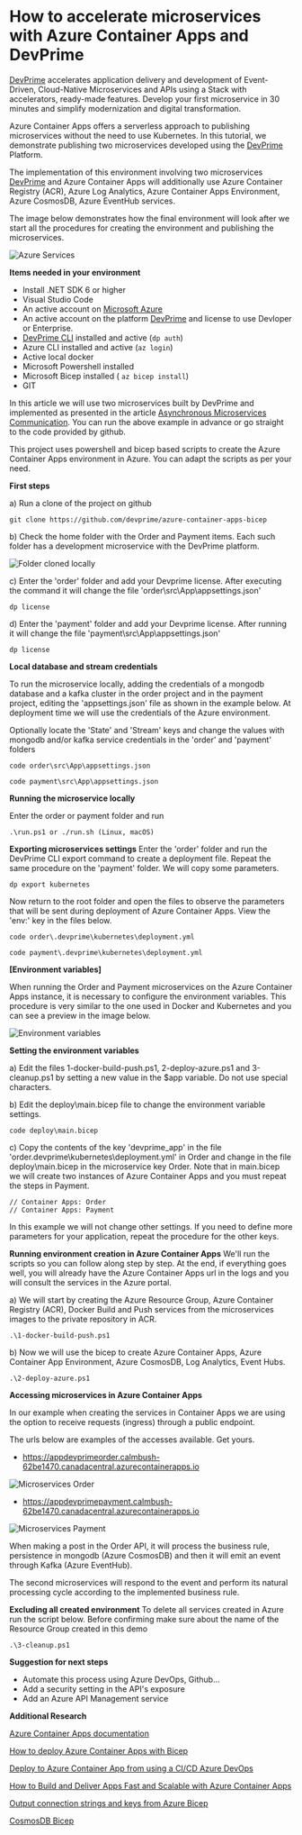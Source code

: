 # How to accelerate microservices with Azure Container Apps and DevPrime 
[DevPrime](https://devprime.io) accelerates application delivery and development of Event-Driven, Cloud-Native Microservices and APIs using a Stack with accelerators, ready-made features. Develop your first microservice in 30 minutes and simplify modernization and digital transformation.

Azure Container Apps offers a serverless approach to publishing microservices without the need to use Kubernetes. In this tutorial, we demonstrate publishing two microservices developed using the [DevPrime](https://devprime.io) Platform.

The implementation of this environment involving two microservices [DevPrime](https://devprime.io) and Azure Container Apps will additionally use Azure Container Registry (ACR), Azure Log Analytics, Azure Container Apps Environment, Azure CosmosDB, Azure EventHub services.

The image below demonstrates how the final environment will look after we start all the procedures for creating the environment and publishing the microservices. 

![Azure Services](/public-images/azure-aca-01.png)

**Items needed in your environment**
- Install .NET SDK 6 or higher
- Visual Studio Code
- An active account on [Microsoft Azure](https://azure.com)
- An active account on the platform [DevPrime](https://devprime.io) and license to use Devloper or Enterprise.
- [DevPrime CLI](https://docs.devprime.tech/getting-started/) installed and active (`dp auth`)
- Azure CLI installed and active (`az login`)
- Active local docker
- Microsoft Powershell installed
- Microsoft Bicep installed ( `az bicep install`)
- GIT

In this article we will use two microservices built by DevPrime and implemented as presented in the article [Asynchronous Microservices Communication](https://docs.devprime.tech/how-to/asynchronous-microservices-communication/). You can run the above example in advance or go straight to the code provided by github.

This project uses powershell and bicep based scripts to create the Azure Container Apps environment in Azure. You can adapt the scripts as per your need.

**First steps**

a) Run a clone of the project on github

`git clone https://github.com/devprime/azure-container-apps-bicep`

b) Check the home folder with the Order and Payment items. Each such folder has a development microservice with the DevPrime platform.

![Folder cloned locally](/public-images/azure-aca-02.png)

c) Enter the 'order' folder and add your Devprime license. After executing the command it will change the file 'order\src\App\appsettings.json'

`dp license`

d) Enter the 'payment' folder and add your Devprime license. After running it will change the file 'payment\src\App\appsettings.json' 

`dp license`

**Local database and stream credentials**

To run the microservice locally, adding the credentials of a mongodb database and a kafka cluster in the order project and in the payment project, editing the 'appsettings.json' file as shown in the example below. At deployment time we will use the credentials of the Azure environment.

Optionally locate the 'State' and 'Stream' keys and change the values with mongodb and/or kafka service credentials in the 'order' and 'payment' folders

`code order\src\App\appsettings.json`

`code payment\src\App\appsettings.json`

**Running the microservice locally**

Enter the order or payment folder and run

`.\run.ps1 or ./run.sh (Linux, macOS)`

**Exporting microservices settings**
Enter the 'order' folder and run the DevPrime CLI export command to create a deployment file. Repeat the same procedure on the 'payment' folder. We will copy some parameters.

`dp export kubernetes`

Now return to the root folder and open the files to observe the parameters that will be sent
during deployment of Azure Container Apps. View the 'env:' key in the files below.

`code order\.devprime\kubernetes\deployment.yml`

`code payment\.devprime\kubernetes\deployment.yml`

**[Environment variables]**

When running the Order and Payment microservices on the Azure Container Apps instance, it is necessary to configure the environment variables. This procedure is very similar to the one used in Docker and Kubernetes and you can see a preview in the image below.

![Environment variables](/public-images/azure-aca-03.png)

**Setting the environment variables**

a) Edit the files 1-docker-build-push.ps1, 2-deploy-azure.ps1 and 3-cleanup.ps1 by setting a new value in the $app variable. Do not use special characters.

b) Edit the deploy\main.bicep file to change the environment variable settings.

`code deploy\main.bicep`

c) Copy the contents of the key 'devprime_app' in the file 'order\.devprime\kubernetes\deployment.yml' in Order and change in the file deploy\main.bicep in the microservice key Order. Note that in main.bicep we will create two instances of Azure Container Apps and you must repeat the steps in Payment.
```
// Container Apps: Order
// Container Apps: Payment
```
In this example we will not change other settings. If you need to define more parameters for your application, repeat the procedure for the other keys.

**Running environment creation in Azure Container Apps**
We'll run the scripts so you can follow along step by step. At the end, if everything goes well, you will already have the Azure Container Apps url in the logs and you will consult the services in the Azure portal.

a) We will start by creating the Azure Resource Group, Azure Container Registry (ACR), Docker Build and Push services from the microservices images to the private repository in ACR.

`.\1-docker-build-push.ps1`

b) Now we will use the bicep to create Azure Container Apps, Azure Container App Environment, Azure CosmosDB, Log Analytics, Event Hubs.

`.\2-deploy-azure.ps1`

**Accessing microservices in Azure Container Apps**

In our example when creating the services in Container Apps we are using the option to receive requests (ingress) through a public endpoint.

The urls below are examples of the accesses available. Get yours.

- https://appdevprimeorder.calmbush-62be1470.canadacentral.azurecontainerapps.io

![Microservices Order](/public-images/azure-aca-04.png)

- https://appdevprimepayment.calmbush-62be1470.canadacentral.azurecontainerapps.io

![Microservices Payment](/public-images/azure-aca-05.png)

When making a post in the Order API, it will process the business rule, persistence in mongodb (Azure CosmosDB) and then it will emit an event through Kafka (Azure EventHub).

The second microservices will respond to the event and perform its natural processing cycle according to the implemented business rule.

**Excluding all created environment**
To delete all services created in Azure run the script below. Before confirming make sure about the name of the Resource Group created in this demo

`.\3-cleanup.ps1`


**Suggestion for next steps**
- Automate this process using Azure DevOps, Github...
- Add a security setting in the API's exposure
- Add an Azure API Management service

**Additional Research**

[Azure Container Apps documentation](https://docs.microsoft.com/en-us/azure/container-apps/)

[How to deploy Azure Container Apps with Bicep](https://www.thorsten-hans.com/how-to-deploy-azure-container-apps-with-bicep/)

[Deploy to Azure Container App from using a CI/CD Azure DevOps](https://thomasthornton.cloud/2022/02/11/deploy-to-azure-container-app-from-azure-container-registry-using-a-ci-cd-azure-devops-pipeline-and-azure-cli%EF%BF%BC/)

[How to Build and Deliver Apps Fast and Scalable with Azure Container Apps](https://www.youtube.com/watch?v=b3dopSTnSRg)

[Output connection strings and keys from Azure Bicep](https://blog.johnnyreilly.com/2021/07/07/output-connection-strings-and-keys-from-azure-bicep/)

[CosmosDB Bicep](https://docs.microsoft.com/en-us/azure/cosmos-db/mongodb/manage-with-bicep)
